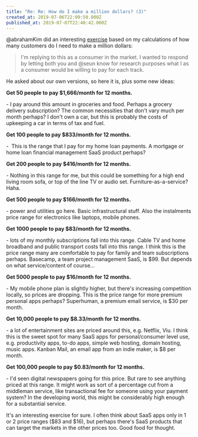 ```yaml
---
title: "Re: Re: How do I make a million dollars? (3)"
created_at: 2019-07-06T22:09:50.000Z
published_at: 2019-07-07T22:40:42.000Z
---
```

@abrahamKim did an interesting [exercise](https://200wordsaday.com/words/re-how-do-i-make-a-million-dollars-3-218115d1f55dc78a46) based on my calculations of how many customers do I need to make a million dollars:   

  

> I'm replying to this as a consumer in the market. I wanted to respond by letting both you and @seun know for research purposes what I as a consumer would be willing to pay for each track.

  

He asked about our own versions, so here it is, plus some new ideas:

  

**Get 50 people to pay $1,666/month for 12 months.** 

\- I pay around this amount in groceries and food. Perhaps a grocery delivery subscription? The common necessities that don't vary much per month perhaps? I don't own a car, but this is probably the costs of upkeeping a car in terms of tax and fuel.

  

**Get 100 people to pay $833/month for 12 months.** 

\-  This is the range that I pay for my home loan payments. A mortgage or home loan financial management SaaS product perhaps?

  

**Get 200 people to pay $416/month for 12 months.**

\- Nothing in this range for me, but this could be something for a high end living room sofa, or top of the line TV or audio set. Furniture-as-a-service? Haha.

  

**Get 500 people to pay $166/month for 12 months.**

\- power and utilities go here. Basic infrastructural stuff. Also the instalments price range for electronics like laptops, mobile phones.  

  

**Get 1000 people to pay $83/month for 12 months.**

\- lots of my monthly subscriptions fall into this range. Cable TV and home broadband and public transport costs fall into this range. I think this is the price range many are comfortable to pay for family and team subscriptions perhaps. Basecamp, a team project management SaaS, is $99. But depends on what service/content of course...  

  

**Get 5000 people to pay $16/month for 12 months.**

\- My mobile phone plan is slightly higher, but there's increasing competition locally, so prices are dropping. This is the price range for more premium personal apps perhaps? Superhuman, a premium email service, is $30 per month. 

  

**Get 10,000 people to pay $8.33/month for 12 months.**

\- a lot of entertainment sites are priced around this, e.g. Netflix, Viu. I think this is the sweet spot for many SaaS apps for personal/consumer level use, e.g. productivity apps, to-do apps, simple web hosting, domain hosting, music apps. Kanban Mail, an email app from an indie maker, is $8 per month.

  

**Get 100,000 people to pay $0.83/month for 12 months.**

\- I'd seen digital newspapers going for this price. But rare to see anything priced at this range. It might work as sort of a percentage cut from a middleman service, like transactional fee for someone using your payment system? In the developing world, this might be considerably high enough for a substantial service.

  

It's an interesting exercise for sure. I often think about SaaS apps only in 1 or 2 price ranges ($83 and $16), but perhaps there's SaaS products that can target the markets in the other prices too. Good food for thought.
